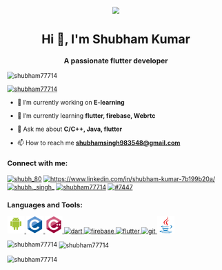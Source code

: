 <p align="center">
  <img src="https://c.tenor.com/4f8BH8nt1OYAAAAC/saturday-welcome-to-my-profile.gif" height="200"/>
</p>

<h1 align="center">Hi 👋, I'm Shubham Kumar</h1>
<h3 align="center">A passionate flutter developer</h3>

<p align="left"> <img src="https://komarev.com/ghpvc/?username=shubham77714&label=Profile%20views&color=0e75b6&style=flat" alt="shubham77714" /> </p>

<p align="left"> <a href="https://github.com/ryo-ma/github-profile-trophy"><img src="https://github-profile-trophy.vercel.app/?username=shubham77714" alt="shubham77714" /></a> </p>

- 🔭 I’m currently working on **E-learning**

- 🌱 I’m currently learning **flutter, firebase, Webrtc**

- 💬 Ask me about **C/C++, Java, flutter**

- 📫 How to reach me **shubhamsingh983548@gmail.com**

<h3 align="left">Connect with me:</h3>
<p align="left">
<a href="https://twitter.com/shubh_80" target="blank"><img align="center" src="https://raw.githubusercontent.com/rahuldkjain/github-profile-readme-generator/master/src/images/icons/Social/twitter.svg" alt="shubh_80" height="30" width="40" /></a>
<a href="https://linkedin.com/in/https://www.linkedin.com/in/shubham-kumar-7b199b20a/" target="blank"><img align="center" src="https://raw.githubusercontent.com/rahuldkjain/github-profile-readme-generator/master/src/images/icons/Social/linked-in-alt.svg" alt="https://www.linkedin.com/in/shubham-kumar-7b199b20a/" height="30" width="40" /></a>
<a href="https://instagram.com/shubh._singh_" target="blank"><img align="center" src="https://raw.githubusercontent.com/rahuldkjain/github-profile-readme-generator/master/src/images/icons/Social/instagram.svg" alt="shubh._singh_" height="30" width="40" /></a>
<a href="https://www.hackerrank.com/shubham77714" target="blank"><img align="center" src="https://raw.githubusercontent.com/rahuldkjain/github-profile-readme-generator/master/src/images/icons/Social/hackerrank.svg" alt="shubham77714" height="30" width="40" /></a>
<a href="https://discord.gg/#7447" target="blank"><img align="center" src="https://raw.githubusercontent.com/rahuldkjain/github-profile-readme-generator/master/src/images/icons/Social/discord.svg" alt="#7447" height="30" width="40" /></a>
</p>

<h3 align="left">Languages and Tools:</h3>
<p align="left"> <a href="https://developer.android.com" target="_blank" rel="noreferrer"> <img src="https://raw.githubusercontent.com/devicons/devicon/master/icons/android/android-original-wordmark.svg" alt="android" width="40" height="40"/> </a> <a href="https://www.cprogramming.com/" target="_blank" rel="noreferrer"> <img src="https://raw.githubusercontent.com/devicons/devicon/master/icons/c/c-original.svg" alt="c" width="40" height="40"/> </a> <a href="https://www.w3schools.com/cpp/" target="_blank" rel="noreferrer"> <img src="https://raw.githubusercontent.com/devicons/devicon/master/icons/cplusplus/cplusplus-original.svg" alt="cplusplus" width="40" height="40"/> </a> <a href="https://dart.dev" target="_blank" rel="noreferrer"> <img src="https://www.vectorlogo.zone/logos/dartlang/dartlang-icon.svg" alt="dart" width="40" height="40"/> </a> <a href="https://firebase.google.com/" target="_blank" rel="noreferrer"> <img src="https://www.vectorlogo.zone/logos/firebase/firebase-icon.svg" alt="firebase" width="40" height="40"/> </a> <a href="https://flutter.dev" target="_blank" rel="noreferrer"> <img src="https://www.vectorlogo.zone/logos/flutterio/flutterio-icon.svg" alt="flutter" width="40" height="40"/> </a> <a href="https://git-scm.com/" target="_blank" rel="noreferrer"> <img src="https://www.vectorlogo.zone/logos/git-scm/git-scm-icon.svg" alt="git" width="40" height="40"/> </a> <a href="https://www.java.com" target="_blank" rel="noreferrer"> <img src="https://raw.githubusercontent.com/devicons/devicon/master/icons/java/java-original.svg" alt="java" width="40" height="40"/> </a> </p>

<p><img align="left" src="https://github-readme-stats.vercel.app/api/top-langs?username=shubham77714&show_icons=true&locale=en&layout=compact" alt="shubham77714" /></p>

<p>&nbsp;<img align="center" src="https://github-readme-stats.vercel.app/api?username=shubham77714&show_icons=true&locale=en" alt="shubham77714" /></p>

<p><img align="center" src="https://github-readme-streak-stats.herokuapp.com/?user=shubham77714&" alt="shubham77714" /></p>
